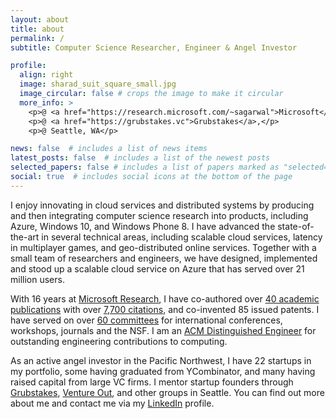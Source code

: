 ```yaml
---
layout: about
title: about
permalink: /
subtitle: Computer Science Researcher, Engineer & Angel Investor

profile:
  align: right
  image: sharad_suit_square_small.jpg
  image_circular: false # crops the image to make it circular
  more_info: >
    <p>@ <a href="https://research.microsoft.com/~sagarwal">Microsoft</a>,</p>
    <p>@ <a href="https://grubstakes.vc">Grubstakes</a>,</p>
    <p>@ Seattle, WA</p>

news: false  # includes a list of news items
latest_posts: false  # includes a list of the newest posts
selected_papers: false # includes a list of papers marked as "selected={true}"
social: true  # includes social icons at the bottom of the page
---
```


I enjoy innovating in cloud services and distributed systems by producing and
then integrating computer science research into products, including Azure,
Windows 10, and Windows Phone 8. I have advanced the state-of-the-art in several
technical areas, including scalable cloud services, latency in multiplayer
games, and geo-distributed online services. Together with a small team of
researchers and engineers, we have designed, implemented and stood up a scalable
cloud service on Azure that has served over 21 million users. 

With 16 years at [Microsoft Research](http://research.microsoft.com/), I have
co-authored over [40 academic publications](https://sharadagarwal.net/publications/)
with over [7,700 citations](https://scholar.google.com/citations?user=csgUXLsAAAAJ&hl=en),
and co-invented 85 issued patents. I have served on over [60 committees](https://sharadagarwal.net/professional/)
for international conferences, workshops, journals and the NSF. I am an
[ACM Distinguished Engineer](https://www.acm.org/media-center/2017/november/distinguished-members-2017)
for outstanding engineering contributions to computing.

As an active angel investor in the Pacific Northwest, I have 22 startups in my
portfolio, some having graduated from YCombinator, and many having raised
capital from large VC firms. I mentor startup founders through
[Grubstakes](https://grubstakes.vc), [Venture Out](https://ventureoutstartups.com),
and other groups in Seattle. You can find out more about me and contact me via my
[LinkedIn](https://www.linkedin.com/in/sharadagarwal2/) profile.
